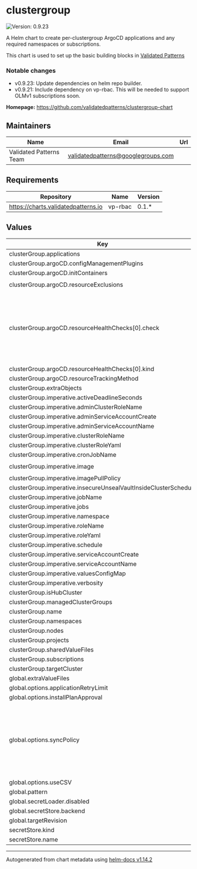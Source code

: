 # clustergroup

![Version: 0.9.23](https://img.shields.io/badge/Version-0.9.23-informational?style=flat-square)

A Helm chart to create per-clustergroup ArgoCD applications and any required namespaces or subscriptions.

This chart is used to set up the basic building blocks in [Validated Patterns](https://validatedpatterns.io)

### Notable changes

* v0.9.23: Update dependencies on helm repo builder.
* v0.9.21: Include dependency on vp-rbac. This will be needed to support OLMv1 subscriptions soon.

**Homepage:** <https://github.com/validatedpatterns/clustergroup-chart>

## Maintainers

| Name | Email | Url |
| ---- | ------ | --- |
| Validated Patterns Team | <validatedpatterns@googlegroups.com> |  |

## Requirements

| Repository | Name | Version |
|------------|------|---------|
| https://charts.validatedpatterns.io | vp-rbac | 0.1.* |

## Values

| Key | Type | Default | Description |
|-----|------|---------|-------------|
| clusterGroup.applications | object | `{}` |  |
| clusterGroup.argoCD.configManagementPlugins | list | `[]` |  |
| clusterGroup.argoCD.initContainers | list | `[]` |  |
| clusterGroup.argoCD.resourceExclusions | string | `"- apiGroups:\n  - tekton.dev\n  kinds:\n  - TaskRun\n  - PipelineRun\n"` |  |
| clusterGroup.argoCD.resourceHealthChecks[0].check | string | `"hs = {}\nif obj.status ~= nil then\n  if obj.status.phase ~= nil then\n    if obj.status.phase == \"Pending\" then\n      hs.status = \"Healthy\"\n      hs.message = obj.status.phase\n      return hs\n    elseif obj.status.phase == \"Bound\" then\n      hs.status = \"Healthy\"\n      hs.message = obj.status.phase\n      return hs\n    end\n  end\nend\nhs.status = \"Progressing\"\nhs.message = \"Waiting for PVC\"\nreturn hs\n"` |  |
| clusterGroup.argoCD.resourceHealthChecks[0].kind | string | `"PersistentVolumeClaim"` |  |
| clusterGroup.argoCD.resourceTrackingMethod | string | `"label"` |  |
| clusterGroup.extraObjects | object | `{}` |  |
| clusterGroup.imperative.activeDeadlineSeconds | int | `3600` |  |
| clusterGroup.imperative.adminClusterRoleName | string | `"imperative-admin-cluster-role"` |  |
| clusterGroup.imperative.adminServiceAccountCreate | bool | `true` |  |
| clusterGroup.imperative.adminServiceAccountName | string | `"imperative-admin-sa"` |  |
| clusterGroup.imperative.clusterRoleName | string | `"imperative-cluster-role"` |  |
| clusterGroup.imperative.clusterRoleYaml | string | `""` |  |
| clusterGroup.imperative.cronJobName | string | `"imperative-cronjob"` |  |
| clusterGroup.imperative.image | string | `"quay.io/hybridcloudpatterns/imperative-container:v1"` |  |
| clusterGroup.imperative.imagePullPolicy | string | `"Always"` |  |
| clusterGroup.imperative.insecureUnsealVaultInsideClusterSchedule | string | `"*/5 * * * *"` |  |
| clusterGroup.imperative.jobName | string | `"imperative-job"` |  |
| clusterGroup.imperative.jobs | list | `[]` |  |
| clusterGroup.imperative.namespace | string | `"imperative"` |  |
| clusterGroup.imperative.roleName | string | `"imperative-role"` |  |
| clusterGroup.imperative.roleYaml | string | `""` |  |
| clusterGroup.imperative.schedule | string | `"*/10 * * * *"` |  |
| clusterGroup.imperative.serviceAccountCreate | bool | `true` |  |
| clusterGroup.imperative.serviceAccountName | string | `"imperative-sa"` |  |
| clusterGroup.imperative.valuesConfigMap | string | `"helm-values-configmap"` |  |
| clusterGroup.imperative.verbosity | string | `""` |  |
| clusterGroup.isHubCluster | bool | `true` |  |
| clusterGroup.managedClusterGroups | object | `{}` |  |
| clusterGroup.name | string | `"example"` |  |
| clusterGroup.namespaces | list | `[]` |  |
| clusterGroup.nodes | list | `[]` |  |
| clusterGroup.projects | list | `[]` |  |
| clusterGroup.sharedValueFiles | list | `[]` |  |
| clusterGroup.subscriptions | object | `{}` |  |
| clusterGroup.targetCluster | string | `"in-cluster"` |  |
| global.extraValueFiles | list | `[]` |  |
| global.options.applicationRetryLimit | int | `20` |  |
| global.options.installPlanApproval | string | `"Automatic"` |  |
| global.options.syncPolicy | string | `"Automatic"` | This defines the global syncpolicy. If set to "Manual", no syncPolicy object will be set, if set to "Automatic" syncPolicy will be set to {automated: {}, retry: { limit: global.options.applicationRetryLimit }}, if set to an object it will be passed directly to the syncPolicy field of the application. Each application can override this |
| global.options.useCSV | bool | `true` |  |
| global.pattern | string | `"common"` |  |
| global.secretLoader.disabled | bool | `false` |  |
| global.secretStore.backend | string | `"vault"` |  |
| global.targetRevision | string | `"main"` |  |
| secretStore.kind | string | `"ClusterSecretStore"` |  |
| secretStore.name | string | `"vault-backend"` |  |

----------------------------------------------
Autogenerated from chart metadata using [helm-docs v1.14.2](https://github.com/norwoodj/helm-docs/releases/v1.14.2)
